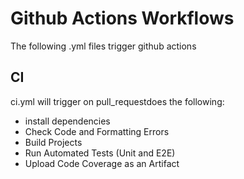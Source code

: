 # Github Actions Workflows

The following .yml files trigger github actions

## CI

ci.yml will trigger on pull_requestdoes the following:

- install dependencies
- Check Code and Formatting Errors
- Build Projects
- Run Automated Tests (Unit and E2E)
- Upload Code Coverage as an Artifact